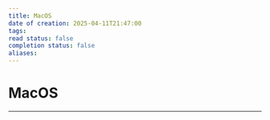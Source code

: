 ```yaml
---
title: MacOS
date of creation: 2025-04-11T21:47:00
tags: 
read status: false
completion status: false
aliases:
---
```

# MacOS
---
